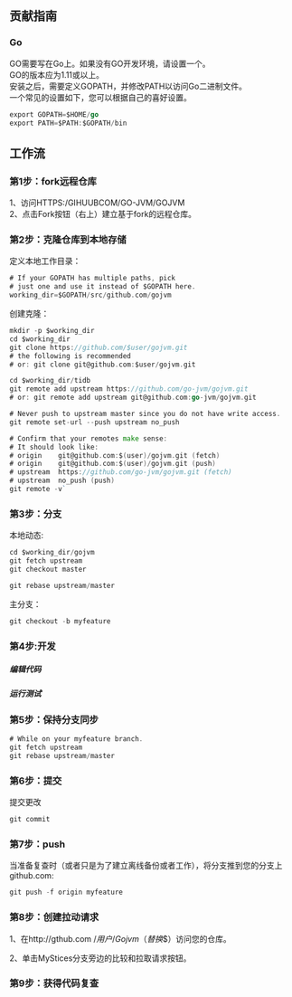 ## 贡献指南


### Go
GO需要写在Go上。如果没有GO开发环境，请设置一个。<br>
GO的版本应为1.11或以上。<br>
安装之后，需要定义GOPATH，并修改PATH以访问Go二进制文件。<br>
一个常见的设置如下，您可以根据自己的喜好设置。<br>
```Go
export GOPATH=$HOME/go
export PATH=$PATH:$GOPATH/bin
```
## 工作流


### 第1步：fork远程仓库
1、访问HTTPS:/GIHUUBCOM/GO-JVM/GOJVM <br>
2、点击Fork按钮（右上）建立基于fork的远程仓库。<br> 
### 第2步：克隆仓库到本地存储 
定义本地工作目录：
```Go
# If your GOPATH has multiple paths, pick
# just one and use it instead of $GOPATH here.
working_dir=$GOPATH/src/github.com/gojvm
```
创建克隆： 
```Go
mkdir -p $working_dir
cd $working_dir
git clone https://github.com/$user/gojvm.git
# the following is recommended
# or: git clone git@github.com:$user/gojvm.git
```
```Go
cd $working_dir/tidb
git remote add upstream https://github.com/go-jvm/gojvm.git
# or: git remote add upstream git@github.com:go-jvm/gojvm.git
```
```Go
# Never push to upstream master since you do not have write access.
git remote set-url --push upstream no_push
```
```Go
# Confirm that your remotes make sense:
# It should look like:
# origin    git@github.com:$(user)/gojvm.git (fetch)
# origin    git@github.com:$(user)/gojvm.git (push)
# upstream  https://github.com/go-jvm/gojvm.git (fetch)
# upstream  no_push (push)
git remote -v`
```
### 第3步：分支 
本地动态:
```Go
cd $working_dir/gojvm
git fetch upstream
git checkout master
```
```Go
git rebase upstream/master
```
主分支： 
```Go
git checkout -b myfeature
```
### 第4步:开发
##### 编辑代码

##### 运行测试

### 第5步：保持分支同步 
```Go
# While on your myfeature branch.
git fetch upstream
git rebase upstream/master
```
### 第6步：提交
提交更改
```Go
git commit
```
### 第7步：push 

当准备复查时（或者只是为了建立离线备份或者工作），将分支推到您的分支上 github.com:

```Go
git push -f origin myfeature
```
### 第8步：创建拉动请求 

1、在http://gthub.com /$用户/Gojvm（替换$$）访问您的仓库。<br>

2、单击MyStices分支旁边的比较和拉取请求按钮。 
### 第9步：获得代码复查 
